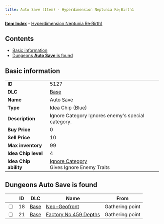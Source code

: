 ```yaml
---
title: Auto Save (Item) - Hyperdimension Neptunia Re;Birth1
---
```


[**Item Index**](/neptunia/rb1/item/index.html) - [Hyperdimension Neptunia Re;Birth1](/neptunia/rb1)

## Contents

- [Basic information](#basic-information)
- [Dungeons **Auto Save** is found](#dungeons-auto-save-is-found)

## Basic information

|   |   |
| -- | -- |
| **ID** | 5127 |
| **DLC** | [Base](/neptunia/rb1/dlc/1-base.html) |
| **Name** | Auto Save |
| **Type** | Idea Chip (Blue) |
| **Description** | Ignore Category Ignores enemy's special category. |
| **Buy Price** | 0 |
| **Sell Price** | 10 |
| **Max inventory** | 99 |
| **Idea Chip level** | 4 |
| **Idea Chip ability** | [Ignore Category](/neptunia/rb1/avatar/1-9626-ignore-category.html)<br />Gives Ignore Enemy Traits |


## Dungeons **Auto Save** is found

|    | ID | DLC | Name | From |
| -- | -- | --- | ---- | ---- |
| <input type="checkbox" id="rb1-dungeon-1-18" class="trackbox" /> | 18 | [Base](/neptunia/rb1/dlc/1-base.html) | [Neo-Geofront](/neptunia/rb1/dungeon/1-18-neo-geofront.html) | Gathering point |
| <input type="checkbox" id="rb1-dungeon-1-21" class="trackbox" /> | 21 | [Base](/neptunia/rb1/dlc/1-base.html) | [Factory No.459 Depths](/neptunia/rb1/dungeon/1-21-factory-no-459-depths.html) | Gathering point |
